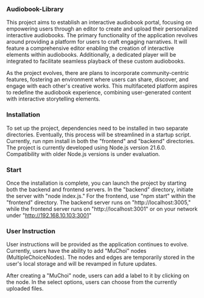 ### Audiobook-Library
This project aims to establish an interactive audiobook portal, focusing on empowering users through an editor to create and upload their personalized interactive audiobooks. The primary functionality of the application revolves around providing a platform for users to craft engaging narratives. It will feature a comprehensive editor enabling the creation of interactive elements within audiobooks. Additionally, a dedicated player will be integrated to facilitate seamless playback of these custom audiobooks.

As the project evolves, there are plans to incorporate community-centric features, fostering an environment where users can share, discover, and engage with each other's creative works. This multifaceted platform aspires to redefine the audiobook experience, combining user-generated content with interactive storytelling elements.

### Installation
To set up the project, dependencies need to be installed in two separate directories. Eventually, this process will be streamlined in a startup script. Currently, run npm install in both the "frontend" and "backend" directories. The project is currently developed using Node.js version 21.6.0. Compatibility with older Node.js versions is under evaluation.

### Start
Once the installation is complete, you can launch the project by starting both the backend and frontend servers. In the "backend" directory, initiate the server with "node index.js." For the frontend, use "npm start" within the "frontend" directory. The backend server runs on "http://localhost:3005," while the frontend server runs on "http://localhost:3001" or on your network under "http://192.168.10.103:3001"  

### User Instruction
User instructions will be provided as the application continues to evolve. Currently, users have the ability to add "MuChoi" nodes (MultipleChoiceNodes). The nodes and edges are temporarily stored in the user's local storage and will be revamped in future updates.

After creating a "MuChoi" node, users can add a label to it by clicking on the node. In the select options, users can choose from the currently uploaded files.